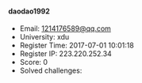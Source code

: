 #### daodao1992  

* Email: 1214176589@qq.com  
* University: xdu  
* Register Time: 2017-07-01 10:01:18  
* Register IP: 223.220.252.34  
* Score: 0  
* Solved challenges: 
